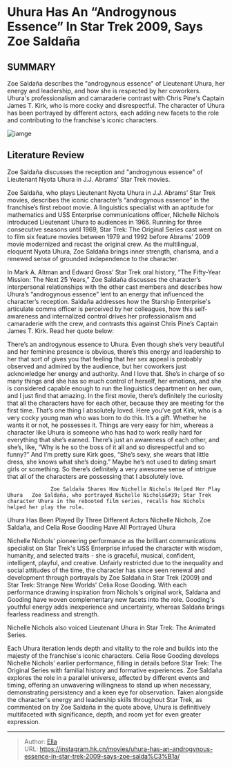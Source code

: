 # Uhura Has An “Androgynous Essence” In Star Trek 2009, Says Zoe Saldaña


## SUMMARY 



  Zoe Saldaña describes the &#34;androgynous essence&#34; of Lieutenant Uhura, her energy and leadership, and how she is respected by her coworkers.   Uhura&#39;s professionalism and camaraderie contrast with Chris Pine&#39;s Captain James T. Kirk, who is more cocky and disrespectful.   The character of Uhura has been portrayed by different actors, each adding new facets to the role and contributing to the franchise&#39;s iconic characters.  

![iamge](https://static1.srcdn.com/wordpress/wp-content/uploads/2023/12/uhura-star-trek-into-darkness.jpg)

## Literature Review

Zoe Saldaña discusses the reception and &#34;androgynous essence&#34; of Lieutenant Nyota Uhura in J.J. Abrams&#39; Star Trek movies.




Zoe Saldaña, who plays Lieutenant Nyota Uhura in J.J. Abrams’ Star Trek movies, describes the iconic character’s “androgynous essence” in the franchise’s first reboot movie. A linguistics specialist with an aptitude for mathematics and USS Enterprise communications officer, Nichelle Nichols introduced Lieutenant Uhura to audiences in 1966. Running for three consecutive seasons until 1969, Star Trek: The Original Series cast went on to film six feature movies between 1979 and 1992 before Abrams’ 2009 movie modernized and recast the original crew. As the multilingual, eloquent Nyota Uhura, Zoe Saldaña brings inner strength, charisma, and a renewed sense of grounded independence to the character.




In Mark A. Altman and Edward Gross’ Star Trek oral history, “The Fifty-Year Mission: The Next 25 Years,” Zoe Saldaña discusses the character’s interpersonal relationships with the other cast members and describes how Uhura’s “androgynous essence” lent to an energy that influenced the character’s reception. Saldaña addresses how the Starship Enterprise&#39;s articulate comms officer is perceived by her colleagues, how this self-awareness and internalized control drives her professionalism and camaraderie with the crew, and contrasts this against Chris Pine’s Captain James T. Kirk. Read her quote below:


There’s an androgynous essence to Uhura. Even though she’s very beautiful and her feminine presence is obvious, there’s this energy and leadership to her that sort of gives you that feeling that her sex appeal is probably observed and admired by the audience, but her coworkers just acknowledge her energy and authority. And I love that. She’s in charge of so many things and she has so much control of herself, her emotions, and she is considered capable enough to run the linguistics department on her own, and I just find that amazing. In the first movie, there’s definitely the curiosity that all the characters have for each other, because they are meeting for the first time. That’s one thing I absolutely loved. Here you’ve got Kirk, who is a very cocky young man who was born to do this. It’s a gift. Whether he wants it or not, he possesses it. Things are very easy for him, whereas a character like Uhura is someone who has had to work really hard for everything that she’s earned. There’s just an awareness of each other, and she’s, like, “Why is he so the boss of it all and so disrespectful and so funny?” And I’m pretty sure Kirk goes, “She’s sexy, she wears that little dress, she knows what she’s doing.” Maybe he’s not used to dating smart girls or something. So there’s definitely a very awesome sense of intrigue that all of the characters are possessing that I absolutely love.





                  Zoe Saldaña Shares How Nichelle Nichols Helped Her Play Uhura   Zoe Saldaña, who portrayed Nichelle Nichols&#39; Star Trek character Uhura in the rebooted film series, recalls how Nichols helped her play the role.   


 Uhura Has Been Played By Three Different Actors 
Nichelle Nichols, Zoe Saldaña, and Celia Rose Gooding Have All Portrayed Uhura
         

Nichelle Nichols&#39; pioneering performance as the brilliant communications specialist on Star Trek&#39;s USS Enterprise infused the character with wisdom, humanity, and selected traits - she is graceful, musical, confident, intelligent, playful, and creative. Unfairly restricted due to the inequality and social attitudes of the time, the character has since seen renewal and development through portrayals by Zoe Saldaña in Star Trek (2009) and Star Trek: Strange New Worlds&#39; Celia Rose Gooding. With each performance drawing inspiration from Nichols&#39;s original work, Saldana and Gooding have woven complementary new facets into the role. Gooding&#39;s youthful energy adds inexperience and uncertainty, whereas Saldaña brings fearless readiness and strength.






Nichelle Nichols also voiced Lieutenant Uhura in Star Trek: The Animated Series.




Each Uhura iteration lends depth and vitality to the role and builds into the majesty of the franchise&#39;s iconic characters. Celia Rose Gooding develops Nichelle Nichols&#39; earlier performance, filling in details before Star Trek: The Original Series with familial history and formative experiences. Zoe Saldaña explores the role in a parallel universe, affected by different events and timing, offering an unwavering willingness to stand up when necessary, demonstrating persistency and a keen eye for observation. Taken alongside the character&#39;s energy and leadership skills throughout Star Trek, as commented on by Zoe Saldaña in the quote above, Uhura is definitively multifaceted with significance, depth, and room yet for even greater expression.






---

> Author: [Ella](https://instagram.hk.cn/)  
> URL: https://instagram.hk.cn/movies/uhura-has-an-androgynous-essence-in-star-trek-2009-says-zoe-salda%C3%B1a/  

